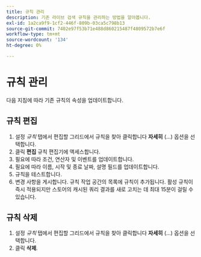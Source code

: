 ```yaml
---
title: 규칙 관리
description: 기존 라이브 검색 규칙을 관리하는 방법을 알아봅니다.
exl-id: 1a2ca9f9-1cf2-446f-809b-03ca5c798b13
source-git-commit: 7402e97f53b71e488d860215487f4809572b7e6f
workflow-type: tm+mt
source-wordcount: '134'
ht-degree: 0%

---
```


# 규칙 관리

다음 지침에 따라 기존 규칙의 속성을 업데이트합니다.

## 규칙 편집

1. 설정 *규칙* 탭에서 편집할 그리드에서 규칙을 찾아 클릭합니다 **자세히** (...) 옵션을 선택합니다.
1. 클릭 **편집** 규칙 편집기에 액세스합니다.
1. 필요에 따라 조건, 연산자 및 이벤트를 업데이트합니다.
1. 필요에 따라 이름, 시작 및 종료 날짜, 설명 필드를 업데이트합니다.
1. 규칙을 테스트합니다.
1. 변경 사항을 게시합니다.
규칙 작업 공간의 목록에 규칙이 추가됩니다. 활성 규칙이 즉시 적용되지만 스토어의 캐시된 쿼리 결과를 새로 고치는 데 최대 15분이 걸릴 수 있습니다.

## 규칙 삭제

1. 설정 *규칙* 탭에서 편집할 그리드에서 규칙을 찾아 클릭합니다 **자세히** (...) 옵션을 선택합니다.
1. 클릭 **삭제**.
